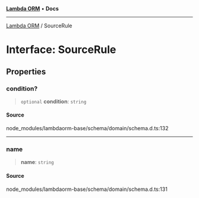 [**Lambda ORM**](../README.md) • **Docs**

***

[Lambda ORM](../README.md) / SourceRule

# Interface: SourceRule

## Properties

### condition?

> `optional` **condition**: `string`

#### Source

node\_modules/lambdaorm-base/schema/domain/schema.d.ts:132

***

### name

> **name**: `string`

#### Source

node\_modules/lambdaorm-base/schema/domain/schema.d.ts:131
